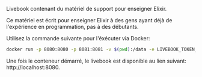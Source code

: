 Livebook contenant du matériel de support pour enseigner Elixir.

Ce matériel est écrit pour enseigner Elixir à des gens ayant déjà de l'expérience en programmation, pas à des débutants.

Utilisez la commande suivante pour l'éxécuter via Docker:

```bash
docker run -p 8080:8080 -p 8081:8081 -v $(pwd):/data -e LIVEBOOK_TOKEN_ENABLED=false --name elixir_crash_course livebook/livebook
```

Une fois le conteneur démarré, le livebook est disponible au lien suivant: http://localhost:8080.

